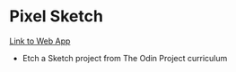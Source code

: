 # Pixel Sketch
[Link to Web App](https://drrckchng.github.io/Pixel-Sketch/)

- Etch a Sketch project from The Odin Project curriculum
